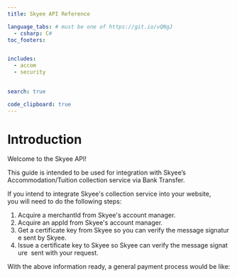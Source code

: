 ```yaml
---
title: Skyee API Reference

language_tabs: # must be one of https://git.io/vQNgJ
  - csharp: C#
toc_footers:


includes:
  - accom
  - security
  

search: true

code_clipboard: true
---
```


# Introduction

Welcome to the Skyee API!

This guide is intended to be used for integration with Skyee’s Accommodation/Tuition collection service via Bank Transfer.

If you intend to integrate Skyee's collection service into your website,
you will need to do the following steps:

1. Acquire a merchantId from Skyee's account manager.
2. Acquire an appId from Skyee's account manager.
3. Get a certificate key from Skyee so you can verify the message signature sent by Skyee.
4. Issue a certificate key to Skyee so Skyee can verify the message signature 
sent with your request.

With the above information ready, a general payment process would be like:
